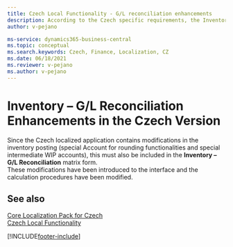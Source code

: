 ```yaml
---
title: Czech Local Functionality - G/L reconciliation enhancements 
description: According to the Czech specific requirements, the Inventory – G/L Reconciliation matrix form must into account take the Czech specific inventory posting Accounts.
author: v-pejano

ms-service: dynamics365-business-central
ms.topic: conceptual
ms.search.keywords: Czech, Finance, Localization, CZ
ms.date: 06/18/2021
ms.reviewer: v-pejano
ms.author: v-pejano
---
```


# Inventory – G/L Reconciliation Enhancements in the Czech Version

Since the Czech localized application contains modifications in the inventory posting (special Account for rounding functionalities and special intermediate WIP accounts), this must also be included in the **Inventory – G/L Reconciliation** matrix form.  
These modifications have been introduced to the interface and the calculation procedures have been modified.

## See also

[Core Localization Pack for Czech](ui-extensions-core-localization-pack-cz.md)  
[Czech Local Functionality](czech-local-functionality.md)  


[!INCLUDE[footer-include](../../includes/footer-banner.md)]